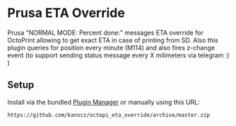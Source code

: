 # Prusa ETA Override

Prusa "NORMAL MODE: Percent done:" messages ETA override for OctoPrint allowing to get exact ETA in case of printing from SD. Also this plugin queries for position every minute (M114) and also fires z-change event (to support sending status message every X milimeters via telegram :) )

## Setup

Install via the bundled [Plugin Manager](https://github.com/foosel/OctoPrint/wiki/Plugin:-Plugin-Manager)
or manually using this URL:

    https://github.com/kanocz/octopi_eta_override/archive/master.zip
